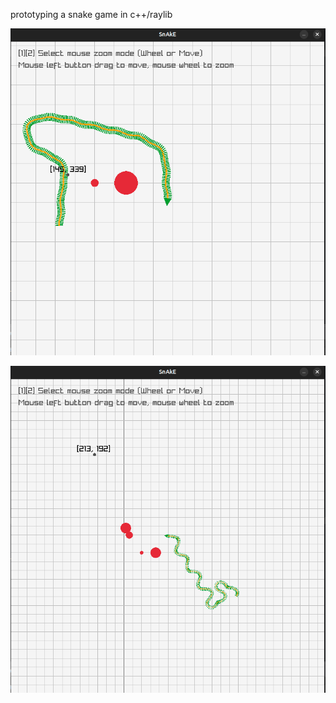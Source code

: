 prototyping a snake game in c++/raylib

![crawling_snake]( crawling_snake.png "crawling snake")

![crawling_snake]( crawling_snake_2.png "crawling snake")
